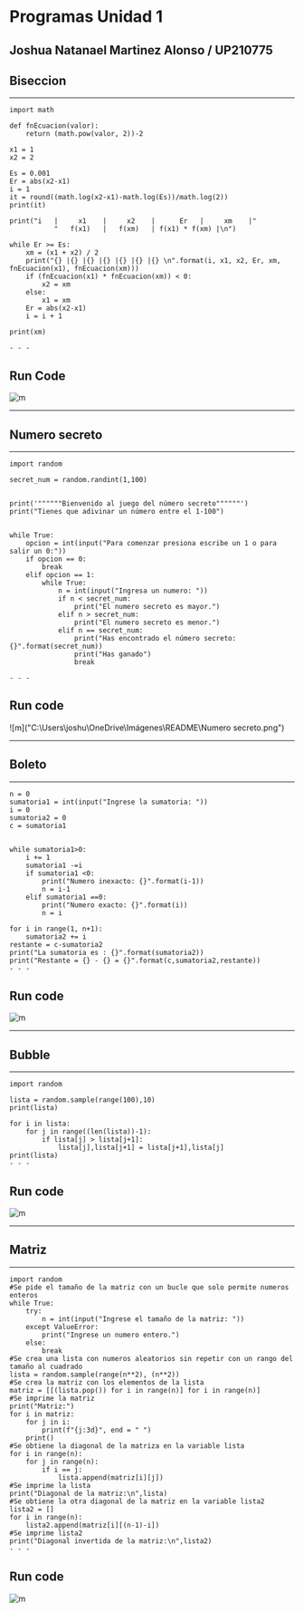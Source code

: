 # Programas Unidad 1

## Joshua Natanael Martinez Alonso / UP210775

## Biseccion

- - -
```
import math

def fnEcuacion(valor):
    return (math.pow(valor, 2))-2

x1 = 1
x2 = 2

Es = 0.001
Er = abs(x2-x1)
i = 1
it = round((math.log(x2-x1)-math.log(Es))/math.log(2))
print(it)

print("i   |     x1    |     x2    |      Er   |     xm    |"
           "   f(x1)   |   f(xm)   | f(x1) * f(xm) |\n")

while Er >= Es:
    xm = (x1 + x2) / 2
    print("{} |{} |{} |{} |{} |{} |{} \n".format(i, x1, x2, Er, xm,  fnEcuacion(x1), fnEcuacion(xm)))
    if (fnEcuacion(x1) * fnEcuacion(xm)) < 0:
        x2 = xm
    else:
        x1 = xm
    Er = abs(x2-x1)
    i = i + 1

print(xm)

- - - 
```
## Run Code 
![m]("C:\Users\joshu\OneDrive\Imágenes\README\BiseccionPY.png")

- - - 
## Numero secreto 
- - - 
```
import random

secret_num = random.randint(1,100)


print('""""""Bienvenido al juego del número secreto""""""')
print("Tienes que adivinar un número entre el 1-100")


while True:
    opcion = int(input("Para comenzar presiona escribe un 1 o para salir un 0:"))
    if opcion == 0:
        break
    elif opcion == 1:
        while True:
            n = int(input("Ingresa un numero: "))
            if n < secret_num:
                print("El numero secreto es mayor.")
            elif n > secret_num:
                print("El numero secreto es menor.")
            elif n == secret_num:
                print("Has encontrado el número secreto: {}".format(secret_num))
                print("Has ganado")
                break

- - - 
```
## Run code 
![m]("C:\Users\joshu\OneDrive\Imágenes\README\Numero secreto.png")
- - - 
## Boleto
- - - 
```
n = 0
sumatoria1 = int(input("Ingrese la sumatoria: "))
i = 0
sumatoria2 = 0
c = sumatoria1


while sumatoria1>0:
    i += 1
    sumatoria1 -=i
    if sumatoria1 <0:
        print("Numero inexacto: {}".format(i-1))
        n = i-1
    elif sumatoria1 ==0:
        print("Numero exacto: {}".format(i))
        n = i

for i in range(1, n+1):
    sumatoria2 += i
restante = c-sumatoria2
print("La sumatoria es : {}".format(sumatoria2))
print("Restante = {} - {} = {}".format(c,sumatoria2,restante))
- - - 
```
## Run code 
![m]("C:\Users\joshu\OneDrive\Imágenes\README\BoletoPY.png")
- - -
## Bubble
- - - 
```
import random

lista = random.sample(range(100),10)
print(lista)

for i in lista:
    for j in range((len(lista))-1):
        if lista[j] > lista[j+1]:
            lista[j],lista[j+1] = lista[j+1],lista[j]
print(lista)
- - - 
```
## Run code
![m]("C:\Users\joshu\OneDrive\Imágenes\README\BubblePY.png")
- - -
## Matriz
- - - 
```
import random
#Se pide el tamaño de la matriz con un bucle que solo permite numeros enteros
while True:
    try:
        n = int(input("Ingrese el tamaño de la matriz: "))
    except ValueError:
        print("Ingrese un numero entero.")
    else:
        break
#Se crea una lista con numeros aleatorios sin repetir con un rango del tamaño al cuadrado
lista = random.sample(range(n**2), (n**2))
#Se crea la matriz con los elementos de la lista
matriz = [[(lista.pop()) for i in range(n)] for i in range(n)]
#Se imprime la matriz
print("Matriz:")
for i in matriz:
    for j in i:
        print(f"{j:3d}", end = " ")
    print()
#Se obtiene la diagonal de la matriza en la variable lista
for i in range(n):
    for j in range(n):
        if i == j:
            lista.append(matriz[i][j])
#Se imprime la lista
print("Diagonal de la matriz:\n",lista)
#Se obtiene la otra diagonal de la matriz en la variable lista2
lista2 = []
for i in range(n):
    lista2.append(matriz[i][(n-1)-i])
#Se imprime lista2
print("Diagonal invertida de la matriz:\n",lista2)
- - - 
```
## Run code
![m]("C:\Users\joshu\OneDrive\Imágenes\README\MatrizPY.png")